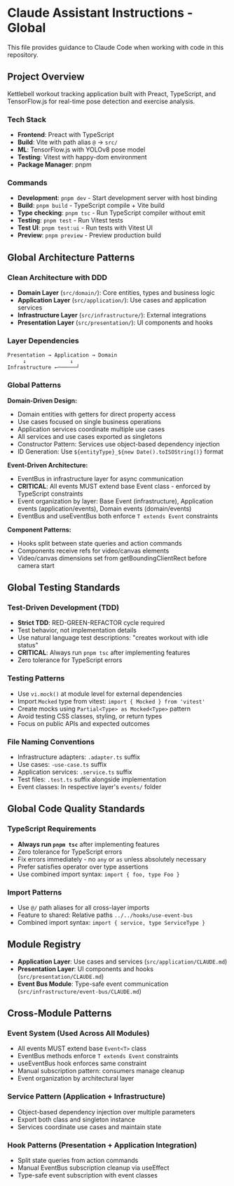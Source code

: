 # Claude Assistant Instructions - Global

This file provides guidance to Claude Code when working with code in this repository.

## Project Overview

Kettlebell workout tracking application built with Preact, TypeScript, and TensorFlow.js for real-time pose detection and exercise analysis.

### Tech Stack
- **Frontend**: Preact with TypeScript
- **Build**: Vite with path alias `@` → `src/`
- **ML**: TensorFlow.js with YOLOv8 pose model
- **Testing**: Vitest with happy-dom environment
- **Package Manager**: pnpm

### Commands
- **Development**: `pnpm dev` - Start development server with host binding
- **Build**: `pnpm build` - TypeScript compile + Vite build
- **Type checking**: `pnpm tsc` - Run TypeScript compiler without emit
- **Testing**: `pnpm test` - Run Vitest tests
- **Test UI**: `pnpm test:ui` - Run tests with Vitest UI
- **Preview**: `pnpm preview` - Preview production build

## Global Architecture Patterns

### Clean Architecture with DDD
- **Domain Layer** (`src/domain/`): Core entities, types and business logic
- **Application Layer** (`src/application/`): Use cases and application services
- **Infrastructure Layer** (`src/infrastructure/`): External integrations
- **Presentation Layer** (`src/presentation/`): UI components and hooks

### Layer Dependencies
```
Presentation → Application → Domain
     ↓              ↓
Infrastructure ←──────┘
```

### Global Patterns

**Domain-Driven Design:**
- Domain entities with getters for direct property access
- Use cases focused on single business operations
- Application services coordinate multiple use cases
- All services and use cases exported as singletons
- Constructor Pattern: Services use object-based dependency injection
- ID Generation: Use `${entityType}_${new Date().toISOString()}` format

**Event-Driven Architecture:**
- EventBus in infrastructure layer for async communication
- **CRITICAL**: All events MUST extend base Event<T> class - enforced by TypeScript constraints
- Event organization by layer: Base Event (infrastructure), Application events (application/events), Domain events (domain/events)
- EventBus and useEventBus both enforce `T extends Event` constraints

**Component Patterns:**
- Hooks split between state queries and action commands
- Components receive refs for video/canvas elements
- Video/canvas dimensions set from getBoundingClientRect before camera start

## Global Testing Standards

### Test-Driven Development (TDD)
- **Strict TDD**: RED-GREEN-REFACTOR cycle required
- Test behavior, not implementation details
- Use natural language test descriptions: "creates workout with idle status"
- **CRITICAL**: Always run `pnpm tsc` after implementing features
- Zero tolerance for TypeScript errors

### Testing Patterns
- Use `vi.mock()` at module level for external dependencies
- Import `Mocked` type from vitest: `import { Mocked } from 'vitest'`
- Create mocks using `Partial<Type> as Mocked<Type>` pattern
- Avoid testing CSS classes, styling, or return types
- Focus on public APIs and expected outcomes

### File Naming Conventions
- Infrastructure adapters: `.adapter.ts` suffix
- Use cases: `-use-case.ts` suffix
- Application services: `.service.ts` suffix
- Test files: `.test.ts` suffix alongside implementation
- Event classes: In respective layer's `events/` folder

## Global Code Quality Standards

### TypeScript Requirements
- **Always run `pnpm tsc`** after implementing features
- Zero tolerance for TypeScript errors
- Fix errors immediately - no `any` or `as` unless absolutely necessary
- Prefer satisfies operator over type assertions
- Use combined import syntax: `import { foo, type Foo }`

### Import Patterns
- Use `@/` path aliases for all cross-layer imports
- Feature to shared: Relative paths `../../hooks/use-event-bus`
- Combined import syntax: `import { service, type ServiceType }`

## Module Registry

- **Application Layer**: Use cases and services (`src/application/CLAUDE.md`)
- **Presentation Layer**: UI components and hooks (`src/presentation/CLAUDE.md`)
- **Event Bus Module**: Type-safe event communication (`src/infrastructure/event-bus/CLAUDE.md`)

## Cross-Module Patterns

### Event System (Used Across All Modules)
- All events MUST extend base `Event<T>` class
- EventBus methods enforce `T extends Event` constraints
- useEventBus hook enforces same constraint
- Manual subscription pattern: consumers manage cleanup
- Event organization by architectural layer

### Service Pattern (Application + Infrastructure)
- Object-based dependency injection over multiple parameters
- Export both class and singleton instance
- Services coordinate use cases and maintain state

### Hook Patterns (Presentation + Application Integration)
- Split state queries from action commands
- Manual EventBus subscription cleanup via useEffect
- Type-safe event subscription with event classes
